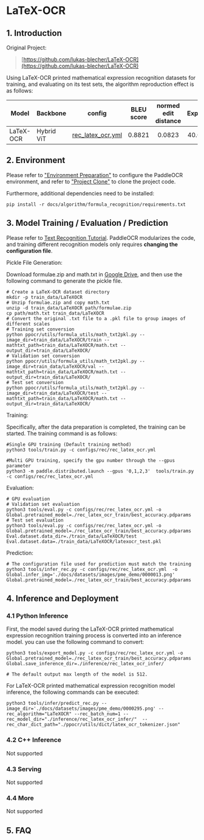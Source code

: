# LaTeX-OCR

## 1. Introduction

Original Project:
> [https://github.com/lukas-blecher/LaTeX-OCR](https://github.com/lukas-blecher/LaTeX-OCR)


Using LaTeX-OCR printed mathematical expression recognition datasets for training, and evaluating on its test sets, the algorithm reproduction effect is as follows:

| Model       | Backbone |config| BLEU score  | normed edit distance  |  ExpRate  |Download link|
|-----------|----------| ---- |:-----------:|:---------------------:|:---------:| ----- |
| LaTeX-OCR | Hybrid ViT |[rec_latex_ocr.yml](https://github.com/PaddlePaddle/PaddleOCR/blob/main/configs/rec/rec_latex_ocr.yml)|   0.8821    |        0.0823         |  40.01%   |[trained model](https://paddleocr.bj.bcebos.com/contribution/rec_latex_ocr_train.tar)|

## 2. Environment
Please refer to ["Environment Preparation"](../../ppocr/environment.en.md) to configure the PaddleOCR environment, and refer to ["Project Clone"](../../ppocr/blog/clone.en.md) to clone the project code.

Furthermore, additional dependencies need to be installed:
```shell
pip install -r docs/algorithm/formula_recognition/requirements.txt
```

## 3. Model Training / Evaluation / Prediction

Please refer to [Text Recognition Tutorial](../../ppocr/model_train/recognition.en.md). PaddleOCR modularizes the code, and training different recognition models only requires **changing the configuration file**.

Pickle File Generation:

Download formulae.zip and math.txt in [Google Drive](https://drive.google.com/drive/folders/13CA4vAmOmD_I_dSbvLp-Lf0s6KiaNfuO), and then use the following command to generate the pickle file.

```shell
# Create a LaTeX-OCR dataset directory
mkdir -p train_data/LaTeXOCR
# Unzip formulae.zip and copy math.txt
unzip -d train_data/LaTeXOCR path/formulae.zip
cp path/math.txt train_data/LaTeXOCR
# Convert the original .txt file to a .pkl file to group images of different scales
# Training set conversion
python ppocr/utils/formula_utils/math_txt2pkl.py --image_dir=train_data/LaTeXOCR/train --mathtxt_path=train_data/LaTeXOCR/math.txt --output_dir=train_data/LaTeXOCR/
# Validation set conversion
python ppocr/utils/formula_utils/math_txt2pkl.py --image_dir=train_data/LaTeXOCR/val --mathtxt_path=train_data/LaTeXOCR/math.txt --output_dir=train_data/LaTeXOCR/
# Test set conversion
python ppocr/utils/formula_utils/math_txt2pkl.py --image_dir=train_data/LaTeXOCR/test --mathtxt_path=train_data/LaTeXOCR/math.txt --output_dir=train_data/LaTeXOCR/
```


Training:

Specifically, after the data preparation is completed, the training can be started. The training command is as follows:

```
#Single GPU training (Default training method)
python3 tools/train.py -c configs/rec/rec_latex_ocr.yml

#Multi GPU training, specify the gpu number through the --gpus parameter
python3 -m paddle.distributed.launch --gpus '0,1,2,3'  tools/train.py -c configs/rec/rec_latex_ocr.yml
```

Evaluation:

```
# GPU evaluation
# Validation set evaluation
python3 tools/eval.py -c configs/rec/rec_latex_ocr.yml -o Global.pretrained_model=./rec_latex_ocr_train/best_accuracy.pdparams
# Test set evaluation
python3 tools/eval.py -c configs/rec/rec_latex_ocr.yml -o Global.pretrained_model=./rec_latex_ocr_train/best_accuracy.pdparams Eval.dataset.data_dir=./train_data/LaTeXOCR/test Eval.dataset.data=./train_data/LaTeXOCR/latexocr_test.pkl
```

Prediction:

```
# The configuration file used for prediction must match the training
python3 tools/infer_rec.py -c configs/rec/rec_latex_ocr.yml  -o  Global.infer_img='./docs/datasets/images/pme_demo/0000013.png' Global.pretrained_model=./rec_latex_ocr_train/best_accuracy.pdparams
```

## 4. Inference and Deployment

### 4.1 Python Inference
First, the model saved during the LaTeX-OCR printed mathematical expression recognition training process is converted into an inference model. you can use the following command to convert:

```
python3 tools/export_model.py -c configs/rec/rec_latex_ocr.yml -o Global.pretrained_model=./rec_latex_ocr_train/best_accuracy.pdparams Global.save_inference_dir=./inference/rec_latex_ocr_infer/ 

# The default output max length of the model is 512.
```

For LaTeX-OCR printed mathematical expression recognition model inference, the following commands can be executed:

```
python3 tools/infer/predict_rec.py --image_dir='./docs/datasets/images/pme_demo/0000295.png' --rec_algorithm="LaTeXOCR" --rec_batch_num=1 --rec_model_dir="./inference/rec_latex_ocr_infer/"  --rec_char_dict_path="./ppocr/utils/dict/latex_ocr_tokenizer.json"
```

### 4.2 C++ Inference

Not supported

### 4.3 Serving

Not supported

### 4.4 More

Not supported

## 5. FAQ
